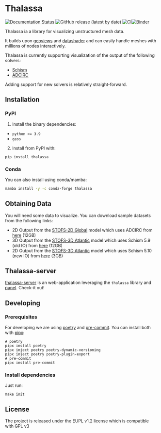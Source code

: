 Thalassa
========

[![Documentation Status](https://readthedocs.org/projects/thalassa/badge/?version=latest)](https://thalassa.readthedocs.io/en/latest/?badge=latest) ![GitHub release (latest by date)](https://img.shields.io/github/v/release/ec-jrc/Thalassa) ![CI](https://github.com/ec-jrc/Thalassa/actions/workflows/run_tests.yml/badge.svg)[![Binder](https://mybinder.org/badge_logo.svg)](https://mybinder.org/v2/gh/ec-jrc/Thalassa/master?urlpath=lab)

Thalassa ia a library for visualizing unstructured mesh data.

It builds upon [geoviews](https://geoviews.org/) and [datashader](https://datashader.org/)
and can easily handle meshes with millions of nodes interactively.

<!-- https://user-images.githubusercontent.com/411196/146007390-88e8cc59-9ae9-4a15-83fd-f7f1f2d724c2.mp4 -->

Thalassa is currently supporting visualization of the output of the following solvers:

- [Schism](https://github.com/schism-dev/schism)
- [ADCIRC](https://adcirc.org/)

Adding support for new solvers is relatively straight-forward.

## Installation

### PyPI

1. Install the binary dependencies:

- `python >= 3.9`
- `geos`

2. Install from PyPI with:

```
pip install thalassa
```

### Conda

You can also install using conda/mamba:

```bash
mamba install -y -c conda-forge thalassa
```

## Obtaining Data

You will need some data to visualize. You can download sample datasets from the following links:

- 2D Output from the [STOFS-2D Global]() model which uses ADCIRC from [here](https://noaa-gestofs-pds.s3.amazonaws.com/stofs_2d_glo.20230501/stofs_2d_glo.t00z.fields.cwl.nc) (12GB)
- 3D Output from the [STOFS-3D Atlantic](https://noaa-nos-stofs3d-pds.s3.amazonaws.com/README.html) model which uses Schism 5.9 (old IO) from [here](https://noaa-nos-stofs3d-pds.s3.amazonaws.com/STOFS-3D-Atl-shadow-VIMS/20220430/schout_20220501.nc) (12GB)
- 2D Output from the [STOFS-3D Atlantic](https://noaa-nos-stofs3d-pds.s3.amazonaws.com/README.html) model which uses Schism 5.10 (new IO) from [here](https://noaa-nos-stofs3d-pds.s3.amazonaws.com/STOFS-3D-Atl/stofs_3d_atl.20230501/stofs_3d_atl.t12z.fields.out2d_nowcast.nc) (3GB)

## Thalassa-server

[thalassa-server](https://github.com/oceanmodeling/thalassa-server) is an web-application leveraging the `thalassa` library
and [panel](https://panel.holoviz.org/). Check-it out!

## Developing

### Prerequisites

For developing we are using [poetry](https://pre-commit.com/) and [pre-commit](https://pre-commit.com/).
You can install both with [pipx](https://github.com/pypa/pipx):

```
# poetry
pipx install poetry
pipx inject poetry poetry-dynamic-versioning
pipx inject poetry poetry-plugin-export
# pre-commit
pipx install pre-commit
```

### Install dependencies

Just run:

```
make init
```

## License

The project is released under the EUPL v1.2 license which is compatible with GPL v3
